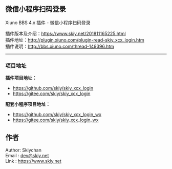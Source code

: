微信小程序扫码登录
------
Xiuno BBS 4.x 插件 - 微信小程序扫码登录

插件版本及介绍：https://www.skiy.net/201811165225.html   
插件地址：http://plugin.xiuno.com/plugin-read-skiy_xcx_login.htm      
插件说明：http://bbs.xiuno.com/thread-149396.htm

------
### 项目地址
**插件项目地址：**   
- https://github.com/skiy/skiy_xcx_login   
- https://gitee.com/skiy/skiy_xcx_login   
 
**配套小程序项目地址：**   
- https://github.com/skiy/skiy_xcx_login_wx   
- https://gitee.com/skiy/skiy_xcx_login_wx   


## 作者
Author: Skiychan   
Email : dev@skiy.net   
Link : https://www.skiy.net   